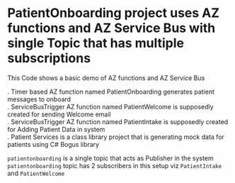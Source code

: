 # PatientOnboarding project uses AZ functions and AZ Service Bus with single Topic that has multiple subscriptions



This Code shows a basic demo of AZ functions and AZ Service Bus

. Timer based AZ function named PatientOnboarding generates patient messages to onboard <br/>
. ServiceBusTrigger AZ function named PatientWelcome is supposedly created for sending Welcome email <br/>
. ServiceBusTrigger AZ function named PatientIntake is supposedly created for Adding Patient Data in system <br/>
. Patient Services is a class library project that is generating mock data for patients using C# Bogus library <br/>


`patientonboarding` is a single topic that acts as Publisher in the system <br/>
`patientonboarding` topic has 2 subscribers in this setup viz `PatientIntake` and `PatientWelcome` <br/>

